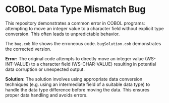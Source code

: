 # COBOL Data Type Mismatch Bug

This repository demonstrates a common error in COBOL programs:  attempting to move an integer value to a character field without explicit type conversion. This often leads to unpredictable behavior.

The `bug.cob` file shows the erroneous code.  `bugSolution.cob` demonstrates the corrected version.

**Error:** The original code attempts to directly move an integer value (WS-INT-VALUE) to a character field (WS-CHAR-VALUE) resulting in potential data corruption or unexpected output.

**Solution:** The solution involves using appropriate data conversion techniques (e.g. using an intermediate field of a suitable data type) to handle the data type difference before moving the data.  This ensures proper data handling and avoids errors.
